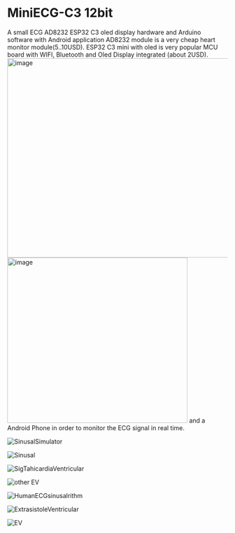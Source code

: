 # MiniECG-C3 12bit
A small ECG AD8232 ESP32 C3 oled display hardware and Arduino software with Android application
AD8232 module is a very cheap heart monitor module(5..10USD).
ESP32 C3 mini with oled is very popular MCU board with WIFI, Bluetooth and Oled Display integrated (about 2USD).  
<img width="519" height="456" alt="image" src="https://github.com/user-attachments/assets/7d5e30c5-5458-4698-a19e-2044a3d16da1" />
<img width="412" height="378" alt="image" src="https://github.com/user-attachments/assets/c59bd2a5-3ead-4dd3-b95e-f8eb8d570397" />
and a Android Phone in order to monitor the ECG signal in real time. 

![SinusalSimulator](https://github.com/user-attachments/assets/a6e74da5-6bc0-407c-958b-69473a71414d)

![Sinusal](https://github.com/user-attachments/assets/9ed07b71-3d45-4199-ab88-67931dbdd7ff)

![SigTahicardiaVentricular](https://github.com/user-attachments/assets/18369d76-4672-44be-a3df-a4dbb4aef671)

![other EV](https://github.com/user-attachments/assets/5a3317d4-b2cb-4886-a7ad-9e85e04659f2)

![HumanECGsinusalrithm](https://github.com/user-attachments/assets/a9ac6426-9e56-405e-b182-ac34c96243f4)

![ExtrasistoleVentricular](https://github.com/user-attachments/assets/c8e4c08b-0cfb-4f2f-91ef-9fc47af27337)

![EV](https://github.com/user-attachments/assets/9bb091f7-a108-4949-b2dc-5ec13ab00d7e)

